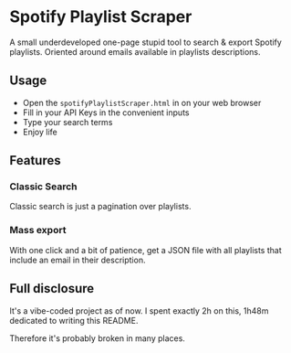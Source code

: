 # Spotify Playlist Scraper

A small underdeveloped one-page stupid tool to search & export Spotify playlists.
Oriented around emails available in playlists descriptions.

## Usage

- Open the `spotifyPlaylistScraper.html` in on your web browser
- Fill in your API Keys in the convenient inputs
- Type your search terms
- Enjoy life

## Features

### Classic Search

Classic search is just a pagination over playlists.

### Mass export

With one click and a bit of patience, get a JSON file with all playlists that include an email in their description.

## Full disclosure

It's a vibe-coded project as of now.
I spent exactly 2h on this, 1h48m dedicated to writing this README.

Therefore it's probably broken in many places.
